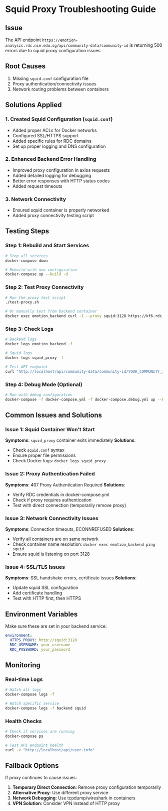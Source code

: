 # Squid Proxy Troubleshooting Guide

## Issue
The API endpoint `https://emotion-analysis.rdc.nie.edu.sg/api/community-data/community-id` is returning 500 errors due to squid proxy configuration issues.

## Root Causes
1. Missing `squid.conf` configuration file
2. Proxy authentication/connectivity issues
3. Network routing problems between containers

## Solutions Applied

### 1. Created Squid Configuration (`squid.conf`)
- Added proper ACLs for Docker networks
- Configured SSL/HTTPS support
- Added specific rules for RDC domains
- Set up proper logging and DNS configuration

### 2. Enhanced Backend Error Handling
- Improved proxy configuration in axios requests
- Added detailed logging for debugging
- Better error responses with HTTP status codes
- Added request timeouts

### 3. Network Connectivity
- Ensured squid container is properly networked
- Added proxy connectivity testing script

## Testing Steps

### Step 1: Rebuild and Start Services
```bash
# Stop all services
docker-compose down

# Rebuild with new configuration
docker-compose up --build -d
```

### Step 2: Test Proxy Connectivity
```bash
# Run the proxy test script
./test-proxy.sh

# Or manually test from backend container
docker exec emotion_backend curl -I --proxy squid:3128 https://kf6.rdc.nie.edu.sg/auth/local
```

### Step 3: Check Logs
```bash
# Backend logs
docker logs emotion_backend -f

# Squid logs
docker logs squid_proxy -f

# Test API endpoint
curl "http://localhost/api/community-data/community-id/YOUR_COMMUNITY_ID"
```

### Step 4: Debug Mode (Optional)
```bash
# Run with debug configuration
docker-compose -f docker-compose.yml -f docker-compose.debug.yml up --build
```

## Common Issues and Solutions

### Issue 1: Squid Container Won't Start
**Symptoms**: `squid_proxy` container exits immediately
**Solutions**:
- Check `squid.conf` syntax
- Ensure proper file permissions
- Check Docker logs: `docker logs squid_proxy`

### Issue 2: Proxy Authentication Failed
**Symptoms**: 407 Proxy Authentication Required
**Solutions**:
- Verify RDC credentials in docker-compose.yml
- Check if proxy requires authentication
- Test with direct connection (temporarily remove proxy)

### Issue 3: Network Connectivity Issues
**Symptoms**: Connection timeouts, ECONNREFUSED
**Solutions**:
- Verify all containers are on same network
- Check container name resolution: `docker exec emotion_backend ping squid`
- Ensure squid is listening on port 3128

### Issue 4: SSL/TLS Issues
**Symptoms**: SSL handshake errors, certificate issues
**Solutions**:
- Update squid SSL configuration
- Add certificate handling
- Test with HTTP first, then HTTPS

## Environment Variables

Make sure these are set in your backend service:
```yaml
environment:
  HTTPS_PROXY: http://squid:3128
  RDC_USERNAME: your_username
  RDC_PASSWORD: your_password
```

## Monitoring

### Real-time Logs
```bash
# Watch all logs
docker-compose logs -f

# Watch specific service
docker-compose logs -f backend squid
```

### Health Checks
```bash
# Check if services are running
docker-compose ps

# Test API endpoint health
curl -v "http://localhost/api/user-info"
```

## Fallback Options

If proxy continues to cause issues:

1. **Temporary Direct Connection**: Remove proxy configuration temporarily
2. **Alternative Proxy**: Use different proxy service
3. **Network Debugging**: Use tcpdump/wireshark in containers
4. **VPN Solution**: Consider VPN instead of HTTP proxy

